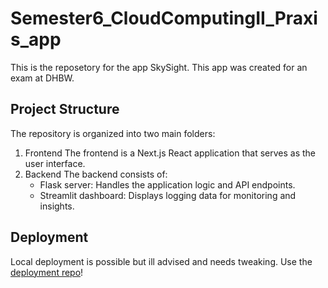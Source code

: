 # Semester6_CloudComputingII_Praxis_app
This is the reposetory for the app SkySight. This app was created for an exam at DHBW.
## Project Structure
The repository is organized into two main folders:
1. Frontend
The frontend is a Next.js React application that serves as the user interface.
2. Backend
The backend consists of:
   - Flask server: Handles the application logic and API endpoints.
   - Streamlit dashboard: Displays logging data for monitoring and insights.

## Deployment
Local deployment is possible but ill advised and needs tweaking. Use the [deployment repo](https://github.com/PierreMarcelZimmermann/Semester6_CloudComputingII_Praxis_deploy)!
